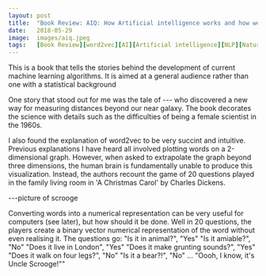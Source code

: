 ```yaml
---
layout: post
title:  "Book Review: AIQ: How Artificial intelligence works and how we can harness its power for a better world by Nick Polson and James Scott"
date:   2018-05-29
image:  images/aiq.jpeg
tags:   [Book Review][word2vec][AI][Artificial intelligence][NLP][Natural language processing]
---
```


This is a book that tells the stories behind the development of current machine learning algorithms.  It is aimed at a general audience rather than one with a statistical background

One story that stood out for me was the tale of --- who discovered a new way for measuring distances beyond our near galaxy.  The book decorates the science with details such as the difficulties of being a female scientist in the 1960s.

I also found the explanation of word2vec to be very succint and intuitive.  Previous explanations I have heard all involved plotting words on a 2-dimensional graph.  However, when asked to extrapolate the graph beyond three dimensions, the human brain is fundamentally unable to produce this visualization.
Instead, the authors recount the game of 20 questions played in the family living room in 'A Christmas Carol' by Charles Dickens.

---picture of scrooge

Converting words into a numerical representation can be very useful for computers (see later), but how should it be done.  Well in 20 questions, the players create a binary vector numerical representation of the word without even realising it.  The questions go:
"Is it in animal?", "Yes"
"Is it amiable?", "No"
"Does it live in London", "Yes"
"Does it make grunting sounds?", "Yes"
"Does it walk on four legs?", "No"
"Is it a bear?!", "No"
...
"Oooh, I know, it's Uncle Scrooge!""
